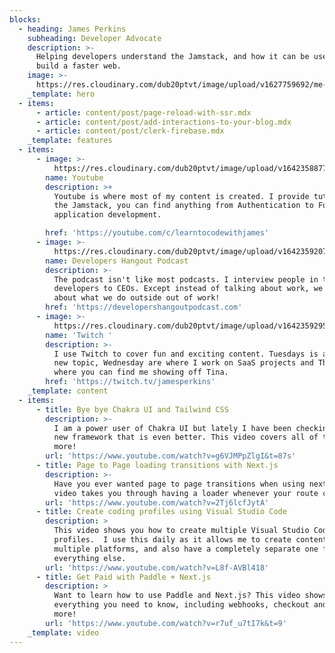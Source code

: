 ```yaml
---
blocks:
  - heading: James Perkins
    subheading: Developer Advocate
    description: >-
      Helping developers understand the Jamstack, and how it can be used to
      build a faster web.
    image: >-
      https://res.cloudinary.com/dub20ptvt/image/upload/v1627759692/me-and-tina_hgq79d.webp
    _template: hero
  - items:
      - article: content/post/page-reload-with-ssr.mdx
      - article: content/post/add-interactions-to-your-blog.mdx
      - article: content/post/clerk-firebase.mdx
    _template: features
  - items:
      - image: >-
          https://res.cloudinary.com/dub20ptvt/image/upload/v1642358877/James-Perkins-Site/f7npx7sui25sut3jou0o.webp
        name: Youtube
        description: >+
          Youtube is where most of my content is created. I provide tutorials on
          the Jamstack, you can find anything from Authentication to Full
          application development.

        href: 'https://youtube.com/c/learntocodewithjames'
      - image: >-
          https://res.cloudinary.com/dub20ptvt/image/upload/v1642359207/James-Perkins-Site/rhst206klpfbpogmcrzq.webp
        name: Developers Hangout Podcast
        description: >-
          The podcast isn't like most podcasts. I interview people in tech from
          developers to CEOs. Except instead of talking about work, we talk
          about what we do outside out of work!
        href: 'https://developershangoutpodcast.com'
      - image: >-
          https://res.cloudinary.com/dub20ptvt/image/upload/v1642359295/James-Perkins-Site/m6gkg8rhlyu36cguz5us.webp
        name: 'Twitch '
        description: >-
          I use Twitch to cover fun and exciting content. Tuesdays is always a
          new topic, Wednesday are where I work on SaaS projects and Thursday is
          where you can find me showing off Tina.
        href: 'https://twitch.tv/jamesperkins'
    _template: content
  - items:
      - title: Bye bye Chakra UI and Tailwind CSS
        description: >-
          I am a power user of Chakra UI but lately I have been checking out a
          new framework that is even better. This video covers all of this and
          more!
        url: 'https://www.youtube.com/watch?v=g6VJMPpZlgI&t=87s'
      - title: Page to Page loading transitions with Next.js
        description: >-
          Have you ever wanted page to page transitions when using next.js? This
          video takes you through having a loader whenever your route changes.
        url: 'https://www.youtube.com/watch?v=2Tj6lcfJytA'
      - title: Create coding profiles using Visual Studio Code
        description: >
          This video shows you how to create multiple Visual Studio Code
          profiles.  I use this daily as it allows me to create content on
          multiple platforms, and also have a completely separate one for
          everything else.
        url: 'https://www.youtube.com/watch?v=L8f-AVBl418'
      - title: Get Paid with Paddle + Next.js
        description: >
          Want to learn how to use Paddle and Next.js? This video shows you
          everything you need to know, including webhooks, checkout and so much
          more!
        url: 'https://www.youtube.com/watch?v=r7uf_u7tI7k&t=9'
    _template: video
---
```


